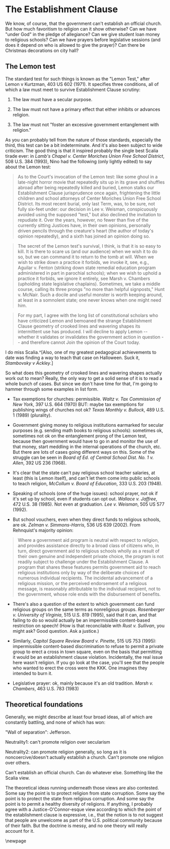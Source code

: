 # The Establishment Clause

We know, of course, that the government can't establish an official church. But how much favoritism to religion can it show otherwise? Can we have "under God" in the pledge of allegiance? Can we give student loan money to religious schools? Can we have prayers before legislative sessions (and does it depend on who is allowed to give the prayer)? Can there be Christmas decorations on city hall?

## The Lemon test

The standard test for such things is known as the "Lemon Test," after Lemon v Kurtzman, 403 US 602 (1971). It specifies three conditions, all of which a law must meet to survive Establishment Clause scrutiny:

1. The law must have a secular purpose.

2. The law must not have a primary effect that either inhibits or advances religion.

3. The law must not "foster an excessive government entanglement with religion."

As you can probably tell from the nature of those standards, especially the third, this test can be a bit indeterminate. And it's also been subject to wide criticism. The good thing is that it inspired probably the single best Scalia tirade ever: in *Lamb's Chapel v. Center Moriches Union Free School District*, 508 U.S. 384 (1993), Nino had the following (only lightly edited) to say about the Lemon test:

> As to the Court's invocation of the Lemon test: like some ghoul in a late-night horror movie that repeatedly sits up in its grave and shuffles abroad after being repeatedly killed and buried, Lemon stalks our Establishment Clause jurisprudence once again, frightening the little children and school attorneys of Center Moriches Union Free School District. Its most recent burial, only last Term, was, to be sure, not fully six-feet under: our decision in Lee v. Weisman, conspicuously avoided using the supposed "test," but also declined the invitation to repudiate it. Over the years, however, no fewer than five of the currently sitting Justices have, in their own opinions, personally driven pencils through the creature's heart (the author of today's opinion repeatedly), and a sixth has joined an opinion doing so.

> The secret of the Lemon test's survival, I think, is that it is so easy to kill. It is there to scare us (and our audience) when we wish it to do so, but we can command it to return to the tomb at will. When we wish to strike down a practice it forbids, we invoke it, see, e.g., Aguilar v. Fenton (striking down state remedial education program administered in part in parochial schools); when we wish to uphold a practice it forbids, we ignore it entirely, see Marsh v. Chambers (upholding state legislative chaplains). Sometimes, we take a middle course, calling its three prongs "no more than helpful signposts," Hunt v. McNair. Such a docile and useful monster is worth keeping around, at least in a somnolent state; one never knows when one might need him.

> For my part, I agree with the long list of constitutional scholars who have criticized Lemon and bemoaned the strange Establishment Clause geometry of crooked lines and wavering shapes its intermittent use has produced. I will decline to apply Lemon -- whether it validates or invalidates the government action in question -- and therefore cannot Join the opinion of the Court today.

I do miss Scalia.^[Also, one of my greatest pedagogical achievements to date was finding a way to teach that case on Halloween. Suck it, *Stambovsky v Ackley*.]

So what does this geometry of crooked lines and wavering shapes actually work out to mean? Really, the only way to get a solid sense of it is to read a whole bunch of cases. But since we don't have time for that, I'm going to hammer through some examples in list form.

- Tax exemptions for churches: permissible. *Waltz v. Tax Commission of New York*, 397 U.S. 664 (1970) BUT: maybe tax exemptions for publishing wings of churches not ok? *Texas Monthly v. Bullock*, 489 U.S. 1 (1989) (plurality).

- Government giving money to religious institutions earmarked for secular purposes (e.g. sending math books to religious schools): sometimes ok, sometimes not ok on the entanglement prong of the Lemon test, because then government would have to go in and monitor the use of that money, start meddling in the internal operations of the church, etc. But there are lots of cases going different ways on this. Some of the struggle can be seen in *Board of Ed. of Central School Dist. No. 1 v. Allen*, 392 US 236 (1968).

- It's clear that the state can't pay religious school teacher salaries, at least (this is Lemon itself), and can't let them come into public schools to teach religion, *McCollum v. Board of Education*, 333 U.S. 203 (1948).

- Speaking of schools (one of the huge issues): school prayer, not ok if it's set up by school, even if students can opt out. *Wallace v. Jaffree*, 472 U.S. 38 (1985). Not even at graduation. *Lee v. Weisman*, 505 US 577 (1992).

- But school vouchers, even when they direct funds to religious schools, are ok. *Zelman v. Simmons-Harris*, 536 US 639 (2002). From Rehnquist's majority opinion:

> Where a government aid program is neutral with respect to religion, and provides assistance directly to a broad class of citizens who, in turn, direct government aid to religious schools wholly as a result of their own genuine and independent private choice, the program is not readily subject to challenge under the Establishment Clause. A program that shares these features permits government aid to reach religious institutions only by way of the deliberate choices of numerous individual recipients. The incidental advancement of a religious mission, or the perceived endorsement of a religious message, is reasonably attributable to the individual recipient, not to the government, whose role ends with the disbursement of benefits.

- There's also a question of the extent to which government can fund religious groups on the same terms as nonreligious groups. *Rosenberger v. University of Virginia*, 515 U.S. 819 (1995), said that it can, and that failing to do so would actually be an impermissible content-based restriction on speech! (How is that reconcilable with *Rust v. Sullivan*, you might ask? Good question. Ask a justice.)

- Similarly, *Capitol Square Review Board v. Pinette*, 515 US 753 (1995): impermissible content-based discrimination to refuse to permit a private group to erect a cross in town square, even on the basis that permitting it would be an establishment clause violation. Incidentally, the real issue here wasn't religion. If you go look at the case, you'll see that the people who wanted to erect the cross were the KKK. One imagines they intended to burn it.

- Legislative prayer: ok, mainly because it's an old tradition. *Marsh v. Chambers*, 463 U.S. 783 (1983)


## Theoretical foundations

Generally, we might describe at least four broad ideas, all of which are constantly battling, and none of which has won:

"Wall of separation": Jefferson.

Neutrality1: can't promote religion over secularism

Neutrality2: can promote religion generally, so long as it is noncoercive/doesn't actually establish a church. Can't promote one religion over others.

Can't establish an official church. Can do whatever else. Something like the Scalia view.

The theoretical ideas running underneath those views are also contested. Some say the point is to protect religion from state corruption. Some say the point is to protect the state from religious corruption. And some say the point is to permit a healthy diversity of religions. If anything, I probably agree with a Justice-O'Connor-esque view according to which the point of the establishment clause is expressive, i.e., that the notion is to not suggest that people are unwelcome as part of the U.S. political community because of their faith. But the doctrine is messy, and no one theory will really account for it.

\newpage
